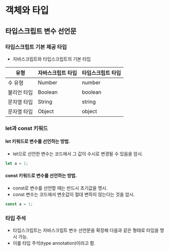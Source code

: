 # 객체와 타입

## 타입스크립트 변수 선언문

### 타입스크립트 기본 제공 타입

- 자바스크립트와 타입스크립트의 기본 타입

|유형|자바스크립트 타입|타입스크립트 타입|
|------|---|---|
|수 유형|Number|number|
|불리언 타입|Boolean|boolean|
|문자열 타입|String|string|
|문자열 타입|Object|object|

### let과 const 키워드

#### let 키워드로 변수를 선언하는 방법.
- let으로 선언한 변수는 코드에서 그 값이 수시로 변경될 수 있음을 암시.
```javascript
let a = 1;
```

#### const 키워드로 변수를 선언하는 방법.
- const로 변수를 선언할 때는 반드시 초기값을 명시.
- const 변수는 코드에서 변숫값이 절대 변하지 않는다는 것을 암시.
```javascript
const a = 1;
```

### 타입 주석 
- 타입스크립트는 자바스크립트 변수 선언문을 확장해 다음과 같은 형태로 타입을 명시 가능.
- 이를 타입 주석(type annotation)이라고 함.

